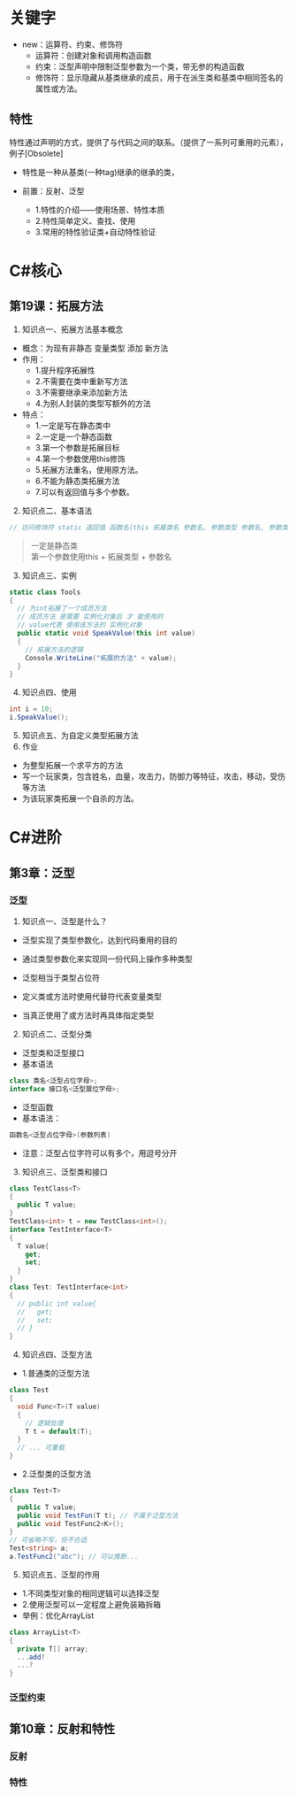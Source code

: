 
# 关键字
- new：运算符、约束、修饰符
  - 运算符：创建对象和调用构造函数
  - 约束：泛型声明中限制泛型参数为一个类，带无参的构造函数
  - 修饰符：显示隐藏从基类继承的成员，用于在派生类和基类中相同签名的属性或方法。

## 特性
特性通过声明的方式，提供了与代码之间的联系。（提供了一系列可重用的元素），例子[Obsolete]
- 特性是一种从基类(一种tag)继承的继承的类，


- 前置：反射、泛型
  - 1.特性的介绍——使用场景、特性本质
  - 2.特性简单定义、查找、使用
  - 3.常用的特性验证类+自动特性验证


# C#核心

## 第19课：拓展方法
1. 知识点一、拓展方法基本概念
- 概念：为现有非静态 变量类型 添加 新方法
- 作用：
  - 1.提升程序拓展性
  - 2.不需要在类中重新写方法
  - 3.不需要继承来添加新方法
  - 4.为别人封装的类型写额外的方法
- 特点：
  - 1.一定是写在静态类中
  - 2.一定是一个静态函数
  - 3.第一个参数是拓展目标
  - 4.第一个参数使用this修饰
  - 5.拓展方法重名，使用原方法。
  - 6.不能为静态类拓展方法
  - 7.可以有返回值与多个参数。
2. 知识点二、基本语法
``` C#
// 访问修饰符 static 返回值 函数名(this 拓展类名 参数名, 参数类型 参数名, 参数类型 参数名, ...)
```
> 一定是静态类  
> 第一个参数使用this + 拓展类型 + 参数名
3. 知识点三、实例
``` C#
static class Tools
{
  // 为int拓展了一个成员方法
  // 成员方法 是需要 实例化对象后 才 能使用的
  // value代表 使用该方法的 实例化对象
  public static void SpeakValue(this int value)
  {
    // 拓展方法的逻辑
    Console.WriteLine("拓展的方法" + value);
  }
}
```
4. 知识点四、使用
``` C#
int i = 10;
i.SpeakValue();
```
5. 知识点五、为自定义类型拓展方法
6. 作业
  - 为整型拓展一个求平方的方法
  - 写一个玩家类，包含姓名，血量，攻击力，防御力等特征，攻击，移动，受伤等方法
  - 为该玩家类拓展一个自杀的方法。

# C#进阶

## 第3章：泛型
### 泛型
1. 知识点一、泛型是什么？
- 泛型实现了类型参数化，达到代码重用的目的
- 通过类型参数化来实现同一份代码上操作多种类型

- 泛型相当于类型占位符
- 定义类或方法时使用代替符代表变量类型
- 当真正使用了或方法时再具体指定类型
2. 知识点二、泛型分类
- 泛型类和泛型接口
- 基本语法
``` C#
class 类名<泛型占位字母>;
interface 接口名<泛型展位字母>;
```
- 泛型函数
- 基本语法：
``` C#
函数名<泛型占位字母>(参数列表)
```
- 注意：泛型占位字符可以有多个，用逗号分开
3. 知识点三、泛型类和接口
``` C#
class TestClass<T>
{
  public T value;
}
TestClass<int> t = new TestClass<int>();
interface TestInterface<T>
{
  T value{
    get;
    set;
  }
}
class Test: TestInterface<int>
{
  // public int value{
  //   get;
  //   set;
  // }
}
```
4. 知识点四、泛型方法
- 1.普通类的泛型方法
``` C#
class Test
{
  void Func<T>(T value)
  {
    // 逻辑处理
    T t = default(T);
  }
  // ... 可重载
}
```
- 2.泛型类的泛型方法
``` C#
class Test<T>
{
  public T value;
  public void TestFun(T t); // 不属于泛型方法
  public void TestFunc2<K>();
}
// 可省略不写，但不合适
Test<string> a;
a.TestFunc2("abc"); // 可以推断...
```
5. 知识点五、泛型的作用
- 1.不同类型对象的相同逻辑可以选择泛型
- 2.使用泛型可以一定程度上避免装箱拆箱
- 举例：优化ArrayList
``` C#
class ArrayList<T>
{
  private T[] array;
  ...add?
  ...?
}
```
### 泛型约束

## 第10章：反射和特性

### 反射

### 特性